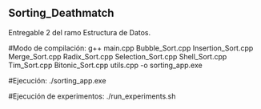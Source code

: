## Sorting_Deathmatch
Entregable 2 del ramo Estructura de Datos.

#Modo de compilación:
g++ main.cpp Bubble_Sort.cpp Insertion_Sort.cpp Merge_Sort.cpp Radix_Sort.cpp Selection_Sort.cpp Shell_Sort.cpp Tim_Sort.cpp Bitonic_Sort.cpp utils.cpp -o sorting_app.exe

#Ejecución:
./sorting_app.exe <algoritmo> <ArchivoEntrada>

#Ejecución de experimentos:
./run_experiments.sh